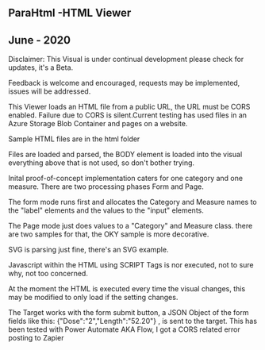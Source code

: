 ParaHtml -HTML Viewer
-----------------

June - 2020
-----------
Disclaimer: This Visual is under continual development please check for updates, it's a Beta.

Feedback is welcome and encouraged, requests may be implemented, issues will be addressed.

This Viewer loads an HTML file from a public URL, the URL must be CORS enabled. Failure due to CORS is silent.Current testing has used files in an Azure Storage Blob Container and pages on a website. 

Sample HTML files are in the html folder

Files are loaded and parsed, the BODY element is loaded into the visual everything above that is not used, so don't bother trying.

Inital proof-of-concept implementation caters for one category and one measure. There are two processing phases Form and Page.

The form mode runs first and allocates the Category and Measure names to the "label" elements and the values to the "input" elements.

The Page mode just does values to a "Category" and Measure class. there are two samples for that, the OKY sample is more decorative.

SVG is parsing just fine, there's an SVG example.

Javascript within the HTML using SCRIPT Tags is nor executed, not to sure why, not too concerned.

At the moment the HTML is executed every time the visual changes, this may be modified to only load if the setting changes.

The Target works with the form submit button, a JSON Object of the form fields like this: {"Dose":"2","Length":"52.20"} , is sent to the target. This has been tested with Power Automate AKA Flow, I got a CORS related error posting to Zapier



